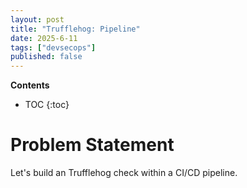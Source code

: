 ```yaml
---
layout: post
title: "Trufflehog: Pipeline"
date: 2025-6-11
tags: ["devsecops"]
published: false
---
```


**Contents**
* TOC
{:toc}

# Problem Statement
Let's build an Trufflehog check within a CI/CD pipeline.

